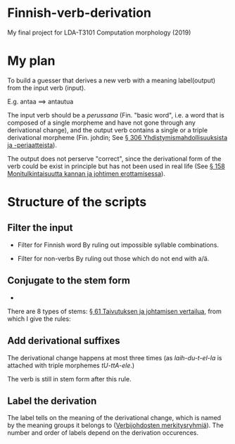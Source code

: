 # Finnish-verb-derivation
My final project for LDA-T3101 Computation morphology (2019)

# My plan
To build a guesser that derives a new verb with a meaning label(output) from the input verb (input). 

E.g. antaa ==> antautua<Refleksiiviverbi>

The input verb should be a _perussana_ (Fin. "basic word", i.e. a word that is composed of a single morpheme and have not gone through any derivational change), and the output verb contains a single or a triple derivational morpheme (Fin. johdin; See [§ 306 Yhdistymismahdollisuuksista ja -periaatteista](http://scripta.kotus.fi/visk/sisallys.php?p=306)).

The output does not perserve "correct", since the derivational form of the verb could be exist in principle but has not been used in real life (See [§ 158 Monitulkintaisuutta kannan ja johtimen erottamisessa](http://scripta.kotus.fi/visk/sisallys.php?p=158)).

# Structure of the scripts

## Filter the input
- Filter for Finnish word
    By ruling out impossible syllable combinations.

- Filter for non-verbs
    By ruling out those which do not end with a/ä.

## Conjugate to the stem form
- 
There are 8 types of stems: [§ 61 Taivutuksen ja johtamisen vertailua](http://scripta.kotus.fi/visk/sisallys.php?p=61), from which I give the rules:


## Add derivational suffixes
The derivational change happens at most three times (as _laih-du-t-el-la_ is attached with triple morphemes _tU-ttA-ele_.)

The verb is still in stem form after this rule.

## Label the derivation
The label tells on the meaning of the derivational change, which is named by the meaning groups it belongs to ([Verbijohdosten merkitysryhmiä](https://fl.finnlectura.fi/verkkosuomi/Morfologia/sivu2723.htm)). The number and order of labels depend on the derivation occurences.